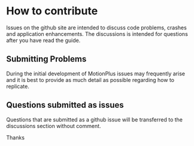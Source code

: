 # How to contribute

Issues on the github site are intended to discuss code problems, crashes and application enhancements.  The discussions is intended for questions after you have read the guide.

##  Submitting Problems

During the initial development of MotionPlus issues may frequently arise and it is best to provide as much detail as possible regarding how to replicate.

##  Questions submitted as issues

Questions that are submitted as a github issue will be transferred to the discussions section without comment.


Thanks